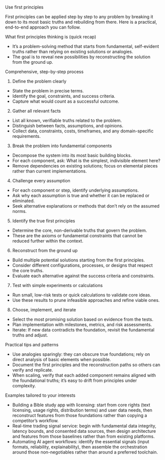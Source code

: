 Use first principles 

First principles can be applied step by step to any problem by breaking it down to its most basic truths and rebuilding from there. Here is a practical, end-to-end approach you can follow.

What first principles thinking is (quick recap)
- It’s a problem-solving method that starts from fundamental, self-evident truths rather than relying on existing solutions or analogies.
- The goal is to reveal new possibilities by reconstructing the solution from the ground up.

Comprehensive, step-by-step process
1) Define the problem clearly
- State the problem in precise terms.
- Identify the goal, constraints, and success criteria.
- Capture what would count as a successful outcome.

2) Gather all relevant facts
- List all known, verifiable truths related to the problem.
- Distinguish between facts, assumptions, and opinions.
- Collect data, constraints, costs, timeframes, and any domain-specific requirements.

3) Break the problem into fundamental components
- Decompose the system into its most basic building blocks.
- For each component, ask: What is the simplest, indivisible element here?
- Remove dependencies on existing solutions; focus on elemental pieces rather than current implementations.

4) Challenge every assumption
- For each component or step, identify underlying assumptions.
- Ask why each assumption is true and whether it can be replaced or eliminated.
- Seek alternative explanations or methods that don’t rely on the assumed norms.

5) Identify the true first principles
- Determine the core, non-derivable truths that govern the problem.
- These are the axioms or fundamental constraints that cannot be reduced further within the context.

6) Reconstruct from the ground up
- Build multiple potential solutions starting from the first principles.
- Consider different configurations, processes, or designs that respect the core truths.
- Evaluate each alternative against the success criteria and constraints.

7) Test with simple experiments or calculations
- Run small, low-risk tests or quick calculations to validate core ideas.
- Use these results to prune infeasible approaches and refine viable ones.

8) Choose, implement, and iterate
- Select the most promising solution based on evidence from the tests.
- Plan implementation with milestones, metrics, and risk assessments.
- Iterate: If new data contradicts the foundation, revisit the fundamental truths and adjust.

Practical tips and patterns
- Use analogies sparingly: they can obscure true foundations; rely on direct analysis of basic elements when possible.
- Document the first principles and the reconstruction paths so others can verify and replicate.
- When scaling, verify that each added component remains aligned with the foundational truths; it’s easy to drift from principles under complexity.

Examples tailored to your interests
- Building a Bible study app with licensing: start from core rights (text licensing, usage rights, distribution terms) and user data needs, then reconstruct features from those foundations rather than copying a competitor’s workflow.
- Real-time trading signal service: begin with fundamental data integrity, latency bounds, and consented data sources, then design architecture and features from those baselines rather than from existing platforms.
- Automating AI agent workflows: identify the essential signals (input formats, reliability, explainability), then assemble the orchestration around those non-negotiables rather than around a preferred toolchain.